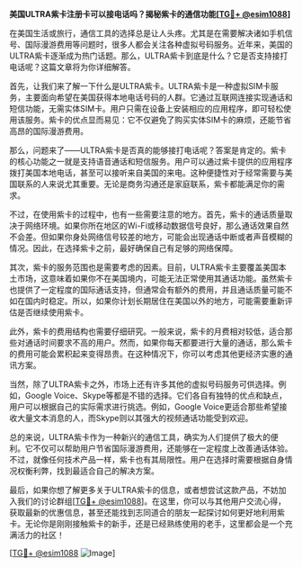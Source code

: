 **美国ULTRA紫卡注册卡可以接电话吗？揭秘紫卡的通信功能[[TG💪+ @esim1088](https://t.me/s/esim1088)]**

在美国生活或旅行，通信工具的选择总是让人头疼。尤其是在需要解决诸如手机信号、国际漫游费用等问题时，很多人都会关注各种虚拟号码服务。近年来，美国的ULTRA紫卡逐渐成为热门话题。那么，ULTRA紫卡到底是什么？它是否支持接打电话呢？这篇文章将为你详细解答。

首先，让我们来了解一下什么是ULTRA紫卡。ULTRA紫卡是一种虚拟SIM卡服务，主要面向希望在美国获得本地电话号码的人群。它通过互联网连接实现通话和短信功能，无需实体SIM卡。用户只需在设备上安装相应的应用程序，即可轻松使用该服务。紫卡的优点显而易见：它不仅避免了购买实体SIM卡的麻烦，还能节省高昂的国际漫游费用。

那么，问题来了——ULTRA紫卡是否真的能够接打电话呢？答案是肯定的。紫卡的核心功能之一就是支持语音通话和短信服务。用户可以通过紫卡提供的应用程序拨打美国本地电话，甚至可以接听来自美国的来电。这种便捷性对于经常需要与美国联系的人来说尤其重要。无论是商务沟通还是家庭联系，紫卡都能满足你的需求。

不过，在使用紫卡的过程中，也有一些需要注意的地方。首先，紫卡的通话质量取决于网络环境。如果你所在地区的Wi-Fi或移动数据信号良好，那么通话效果自然不会差。但如果你身处网络信号较差的地方，可能会出现通话中断或者声音模糊的情况。因此，在选择紫卡之前，最好确保自己有足够的网络保障。

其次，紫卡的服务范围也是需要考虑的因素。目前，ULTRA紫卡主要覆盖美国本土市场，这意味着如果你不在美国境内，可能无法正常使用其通话功能。虽然紫卡也提供了一定程度的国际通话支持，但通常会有额外的费用，并且通话质量可能不如在国内时稳定。所以，如果你计划长期居住在美国以外的地方，可能需要重新评估是否继续使用紫卡。

此外，紫卡的费用结构也需要仔细研究。一般来说，紫卡的月费相对较低，适合那些对通话时间要求不高的用户。然而，如果你每天都要进行大量的通话，那么紫卡的费用可能会累积起来变得昂贵。在这种情况下，你可以考虑其他更经济实惠的通讯方案。

当然，除了ULTRA紫卡之外，市场上还有许多其他的虚拟号码服务可供选择。例如，Google Voice、Skype等都是不错的选择。它们各自有独特的优点和缺点，用户可以根据自己的实际需求进行挑选。例如，Google Voice更适合那些希望接收大量文本消息的人，而Skype则以其强大的视频通话功能受到欢迎。

总的来说，ULTRA紫卡作为一种新兴的通信工具，确实为人们提供了极大的便利。它不仅可以帮助用户节省国际漫游费用，还能够在一定程度上改善通话体验。不过，就像任何技术产品一样，紫卡也有其局限性。用户在选择时需要根据自身情况权衡利弊，找到最适合自己的解决方案。

最后，如果你想了解更多关于ULTRA紫卡的信息，或者想尝试这款产品，不妨加入我们的讨论群组[[TG💪+ @esim1088](https://t.me/s/esim1088)]。在这里，你可以与其他用户交流心得，获取最新的优惠信息，甚至还能找到志同道合的朋友一起探讨如何更好地利用紫卡。无论你是刚刚接触紫卡的新手，还是已经熟练使用的老手，这里都会是一个充满活力的社区！

[[TG💪+ @esim1088](https://t.me/s/esim1088) ![Image](https://i.postimg.cc/4NQfJmqS/Snipaste-2025-05-13-00-14-12.png)]